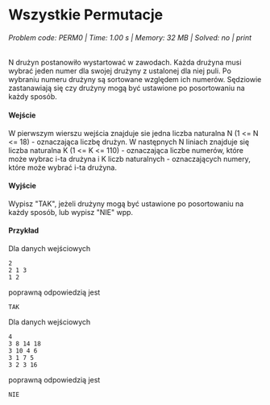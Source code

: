 # Wszystkie Permutacje
###### Problem code: PERM0 \| Time: 1.00 s \| Memory: 32 MB \| Solved: no \| print

N drużyn postanowiło wystartować w zawodach. Każda drużyna musi wybrać jeden numer dla swojej drużyny z ustalonej dla niej puli. Po wybraniu numeru drużyny są sortowane względem ich numerów. Sędziowie zastanawiają się czy drużyny mogą być ustawione po posortowaniu na każdy sposób.

#### Wejście
W pierwszym wierszu wejścia znajduje sie jedna liczba naturalna N (1 <= N <= 18) - oznaczająca liczbę drużyn.
W następnych N liniach znajduje się liczba naturalna K (1 <= K <= 110) - oznaczająca liczbe numerów, które może wybrac i-ta drużyna i K liczb naturalnych - oznaczających numery, które może wybrać i-ta drużyna.

#### Wyjście
Wypisz "TAK", jeżeli drużyny mogą być ustawione po posortowaniu na każdy sposób, lub wypisz "NIE" wpp.

#### Przykład
Dla danych wejściowych

```
2
2 1 3
1 2
```
poprawną odpowiedzią jest
```
TAK
```
Dla danych wejściowych
```
4
3 8 14 18
3 10 4 6
3 1 7 5
3 2 3 16
```
poprawną odpowiedzią jest
```
NIE
```
